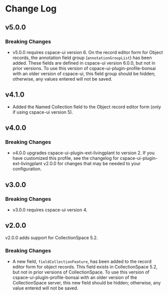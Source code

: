 # Change Log

## v5.0.0

### Breaking Changes

- v5.0.0 requires cspace-ui version 6. On the record editor form for Object records, the annotation field group (`annotationGroupList`) has been added. These fields are defined in cspace-ui version 6.0.0, but not in prior versions. To use this version of cspace-ui-plugin-profile-bonsai with an older version of cspace-ui, this field group should be hidden; otherwise, any values entered will not be saved.

## v4.1.0

- Added the Named Collection field to the Object record editor form (only if using cspace-ui version 5).

## v4.0.0

### Breaking Changes

- v4.0.0 upgrades cspace-ui-plugin-ext-livingplant to version 2. If you have customized this profile, see the changelog for cspace-ui-plugin-ext-livingplant v2.0.0 for changes that may be needed to your configuration.

## v3.0.0

### Breaking Changes

- v3.0.0 requires cspace-ui version 4.

## v2.0.0

v2.0.0 adds support for CollectionSpace 5.2.

### Breaking Changes

- A new field, `fieldCollectionFeature`, has been added to the record editor form for object records. This field exists in CollectionSpace 5.2, but not in prior versions of CollectionSpace. To use this version of cspace-ui-plugin-profile-bonsai with an older version of the CollectionSpace server, this new field should be hidden; otherwise, any value entered will not be saved.
